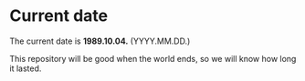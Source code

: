 # Current date

The current date is **1989.10.04.** (YYYY.MM.DD.)

This repository will be good when the world ends, so we will know how long it lasted.